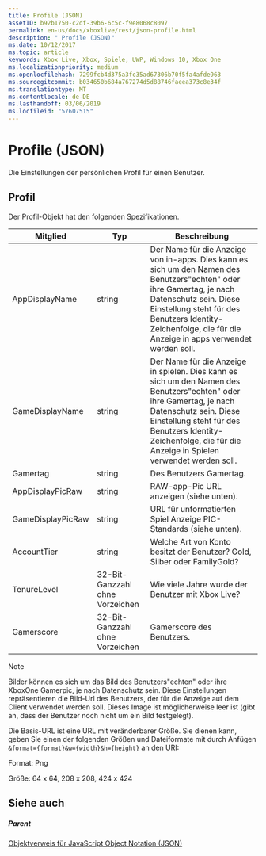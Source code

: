 ```yaml
---
title: Profile (JSON)
assetID: b92b1750-c2df-39b6-6c5c-f9e8068c8097
permalink: en-us/docs/xboxlive/rest/json-profile.html
description: " Profile (JSON)"
ms.date: 10/12/2017
ms.topic: article
keywords: Xbox Live, Xbox, Spiele, UWP, Windows 10, Xbox One
ms.localizationpriority: medium
ms.openlocfilehash: 7299fcb4d375a3fc35ad67306b70f5fa4afde963
ms.sourcegitcommit: b034650b684a767274d5d88746faeea373c8e34f
ms.translationtype: MT
ms.contentlocale: de-DE
ms.lasthandoff: 03/06/2019
ms.locfileid: "57607515"
---
```

# <a name="profile-json"></a>Profile (JSON)
Die Einstellungen der persönlichen Profil für einen Benutzer. 
<a id="ID4EN"></a>

 
## <a name="profile"></a>Profil
 
Der Profil-Objekt hat den folgenden Spezifikationen.
 
| Mitglied| Typ| Beschreibung| 
| --- | --- | --- | 
| AppDisplayName| string| Der Name für die Anzeige von in-apps. Dies kann es sich um den Namen des Benutzers"echten" oder ihre Gamertag, je nach Datenschutz sein. Diese Einstellung steht für des Benutzers Identity-Zeichenfolge, die für die Anzeige in apps verwendet werden soll.| 
| GameDisplayName| string| Der Name für die Anzeige in spielen. Dies kann es sich um den Namen des Benutzers"echten" oder ihre Gamertag, je nach Datenschutz sein. Diese Einstellung steht für des Benutzers Identity-Zeichenfolge, die für die Anzeige in Spielen verwendet werden soll.| 
| Gamertag| string| Des Benutzers Gamertag.| 
| AppDisplayPicRaw| string| RAW-app-Pic URL anzeigen (siehe unten).| 
| GameDisplayPicRaw| string| URL für unformatierten Spiel Anzeige PIC-Standards (siehe unten).| 
| AccountTier| string| Welche Art von Konto besitzt der Benutzer? Gold, Silber oder FamilyGold?| 
| TenureLevel| 32-Bit-Ganzzahl ohne Vorzeichen| Wie viele Jahre wurde der Benutzer mit Xbox Live?| 
| Gamerscore| 32-Bit-Ganzzahl ohne Vorzeichen| Gamerscore des Benutzers.| 
  


> [!NOTE] 
> Bilder können es sich um das Bild des Benutzers"echten" oder ihre XboxOne Gamerpic, je nach Datenschutz sein. Diese Einstellungen repräsentieren die Bild-Url des Benutzers, der für die Anzeige auf dem Client verwendet werden soll. Dieses Image ist möglicherweise leer ist (gibt an, dass der Benutzer noch nicht um ein Bild festgelegt). 


 
Die Basis-URL ist eine URL mit veränderbarer Größe. Sie dienen kann, geben Sie einen der folgenden Größen und Dateiformate mit durch Anfügen `&format={format}&w={width}&h={height}` an den URI:
 
Format: Png
 
Größe: 64 x 64, 208 x 208, 424 x 424
 
<a id="ID4E2D"></a>

 
## <a name="see-also"></a>Siehe auch
 
<a id="ID4E4D"></a>

 
##### <a name="parent"></a>Parent 

[Objektverweis für JavaScript Object Notation (JSON)](atoc-xboxlivews-reference-json.md)

   